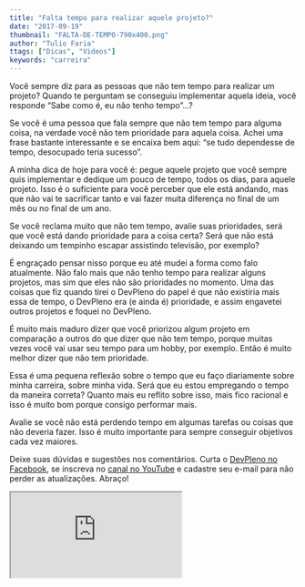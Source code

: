 ```yaml
---
title: "Falta tempo para realizar aquele projeto?"
date: "2017-09-19"
thumbnail: "FALTA-DE-TEMPO-790x400.png"
author: "Tulio Faria"
ttags: ["Dicas", "Videos"]
keywords: "carreira"
---
```



Você sempre diz para as pessoas que não tem tempo para realizar um projeto? Quando te perguntam se conseguiu implementar aquela ideia, você responde “Sabe como é, eu não tenho tempo”…?

Se você é uma pessoa que fala sempre que não tem tempo para alguma coisa, na verdade você não tem prioridade para aquela coisa. Achei uma frase bastante interessante e se encaixa bem aqui: “se tudo dependesse de tempo, desocupado teria sucesso”.

A minha dica de hoje para você é: pegue aquele projeto que você sempre quis implementar e dedique um pouco de tempo, todos os dias, para aquele projeto. Isso é o suficiente para você perceber que ele está andando, mas que não vai te sacrificar tanto e vai fazer muita diferença no final de um mês ou no final de um ano.

Se você reclama muito que não tem tempo, avalie suas prioridades, será que você está dando prioridade para a coisa certa? Será que não está deixando um tempinho escapar assistindo televisão, por exemplo?

É engraçado pensar nisso porque eu até mudei a forma como falo atualmente. Não falo mais que não tenho tempo para realizar alguns projetos, mas sim que eles não são prioridades no momento. Uma das coisas que fiz quando tirei o DevPleno do papel é que não existiria mais essa de tempo, o DevPleno era (e ainda é) prioridade, e assim engavetei outros projetos e foquei no DevPleno.

É muito mais maduro dizer que você priorizou algum projeto em comparação a outros do que dizer que não tem tempo, porque muitas vezes você vai usar seu tempo para um hobby, por exemplo. Então é muito melhor dizer que não tem prioridade.

Essa é uma pequena reflexão sobre o tempo que eu faço diariamente sobre minha carreira, sobre minha vida. Será que eu estou empregando o tempo da maneira correta? Quanto mais eu reflito sobre isso, mais fico racional e isso é muito bom porque consigo performar mais.

Avalie se você não está perdendo tempo em algumas tarefas ou coisas que não deveria fazer. Isso é muito importante para sempre conseguir objetivos cada vez maiores.

  Deixe suas dúvidas e sugestões nos comentários. Curta o [DevPleno no Facebook](http://www.facebook.com/devpleno), se inscreva no [canal no YouTube](https://www.youtube.com/channel/UC07JWf9A0B1scApbS1Te7Ww) e cadastre seu e-mail para não perder as atualizações. Abraço!


 <div class="embed-responsive embed-responsive-16by9"> 
 <iframe class="embed-responsive-item" src="https://www.youtube.com/embed/B9o6PCw9I58" allowfullscreen></iframe> 
 </div>